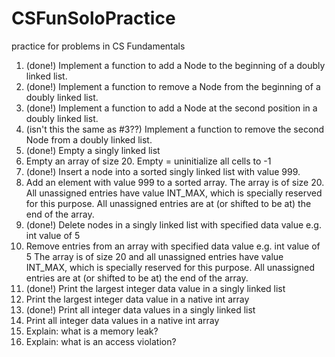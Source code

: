 # CSFunSoloPractice
practice for problems in CS Fundamentals

1. (done!) Implement a function to add a Node to the beginning of a doubly linked list.
2. (done!) Implement a function to remove a Node from the beginning of a doubly linked list.
3. (done!) Implement a function to add a Node at the second position in a doubly linked list.
4. (isn't this the same as #3??) Implement a function to remove the second Node from a doubly linked list.
5. (done!) Empty a singly linked list
6. Empty an array of size 20. Empty = uninitialize all cells to -1
7. (done!) Insert a node into a sorted singly linked list with value 999.
8. Add an element with value 999 to a sorted array. The array is of size 20. All unassigned entries have value INT_MAX, which is specially reserved for this purpose. All unassigned entries are at (or shifted to be at) the end of the array.
9. (done!) Delete nodes in a singly linked list with specified data value e.g. int value of 5
10. Remove entries from an array with specified data value e.g. int value of 5 The array is of size 20 and all unassigned entries have value INT_MAX, which is specially reserved for this purpose. All unassigned entries are at (or shifted to be at) the end of the array.
11. (done!) Print the largest integer data value in a singly linked list
12. Print the largest integer data value in a native int array
13. (done!) Print all integer data values in a singly linked list
14. Print all integer data values in a native int array
15. Explain: what is a memory leak?
16. Explain: what is an access violation?
